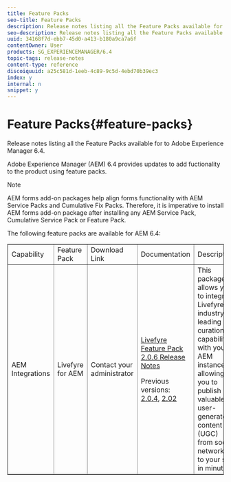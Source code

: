 ```yaml
---
title: Feature Packs
seo-title: Feature Packs
description: Release notes listing all the Feature Packs available for  to Adobe Experience Manager 6.4.
seo-description: Release notes listing all the Feature Packs available for  to Adobe Experience Manager 6.4.
uuid: 34168f7d-ebb7-45d0-a413-b180a9ca7a6f
contentOwner: User
products: SG_EXPERIENCEMANAGER/6.4
topic-tags: release-notes
content-type: reference
discoiquuid: a25c581d-1eeb-4c89-9c5d-4ebd70b39ec3
index: y
internal: n
snippet: y
---
```


# Feature Packs{#feature-packs}

Release notes listing all the Feature Packs available for  to Adobe Experience Manager 6.4.

Adobe Experience Manager (AEM) 6.4 provides updates to add fuctionality to the product using feature packs.

>[!NOTE]
>
>AEM forms add-on packages help align forms functionality with AEM Service Packs and Cumulative Fix Packs. Therefore, it is imperative to install AEM forms add-on package after installing any AEM Service Pack, Cumulative Service Pack or Feature Pack.

The following feature packs are available for AEM 6.4:

<table border="1" cellpadding="1" cellspacing="0" width="100%"> 
 <tbody>
  <tr>
   <td>Capability</td> 
   <td>Feature Pack</td> 
   <td>Download Link</td> 
   <td>Documentation</td> 
   <td>Description</td> 
  </tr>
  <tr>
   <td>AEM Integrations</td> 
   <td>Livefyre for AEM</td> 
   <td>Contact your administrator</td> 
   <td><p><a href="https://helpx.adobe.com/experience-manager/6-4/release-notes/livefyre-feature-pack-206.html">Livefyre Feature Pack 2.0.6 Release Notes</a></p> <p>Previous versions: <a href="https://helpx.adobe.com/experience-manager/6-3/release-notes/livefyre-feature-pack-204.html">2.0.4</a>, <a href="https://helpx.adobe.com/experience-manager/6-3/release-notes/livefyre-feature-pack202.html">2.02</a></p> </td> 
   <td>This package allows you to integrate Livefyre's industry-leading curation capabilities with your AEM instance, allowing you to publish valuable user-generated content (UGC) from social networks to your site in minutes.</td> 
  </tr>
 </tbody>
</table>

